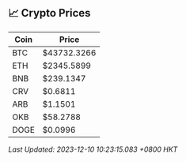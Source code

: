 ## 📈 Crypto Prices

| Coin | Price |
| ---- | ----- |
| BTC | $43732.3266 |
| ETH | $2345.5899 |
| BNB | $239.1347 |
| CRV | $0.6811 |
| ARB | $1.1501 |
| OKB | $58.2788 |
| DOGE | $0.0996 |

_Last Updated: 2023-12-10 10:23:15.083 +0800 HKT_